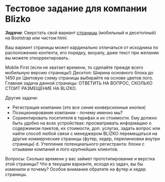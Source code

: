 # Тестовое задание для компании Blizko

***Задача***:
Сверстать свой вариант [страницы](https://ekb.blizko.ru/sellers/reklama)
(мобильный и десктопный) на Bootstrap или чистом html.

Ваш вариант страницы может кардинально отличаться от исходника по расположению контента, его порядку, визуалу, даже текст при желании вы можете откорректировать.

Mobile First  (если не хватает времени, то сделайте прежде всего мобильную версию страницы!)
Десктоп: Ширина основного блока до 1450 px
Цветовую схему страницы выбирайте на основе цветов лого.
Главная задача данной страницы: ОТВЕТИТЬ НА ВОПРОС, СКОЛЬКО СТОИТ РАЗМЕЩЕНИЕ НА BLIZKO.

Другие задачи:
- Регистрация компании (это все синие конверсионные кнопки)
- Позиционирование компании - почему именно мы?
- Сориентировать посетителя в тарифах и их стоимости. Ему должно быть удобно на всех устройствах:
просматривать информацию о содержимом пакетов,
их стоимости, доп. услугах,
задать вопрос или найти способ любой связи с менеджером BLIZKO
перемещаться на другие коммерческие страницы (футер, хедер, перелинковки внутри страницы)
d. Утепление потенциального регистранта: блоки с отзывами компаний и лого крупнейших клиентов.

Вопросы:
Сколько времени у вас займет прототипирование и верстка этой страницы?
Что в текущем варианте, исходя из задач, вы бы изменили и почему? Особое внимание обратите на футер и хедер страницы.

 
